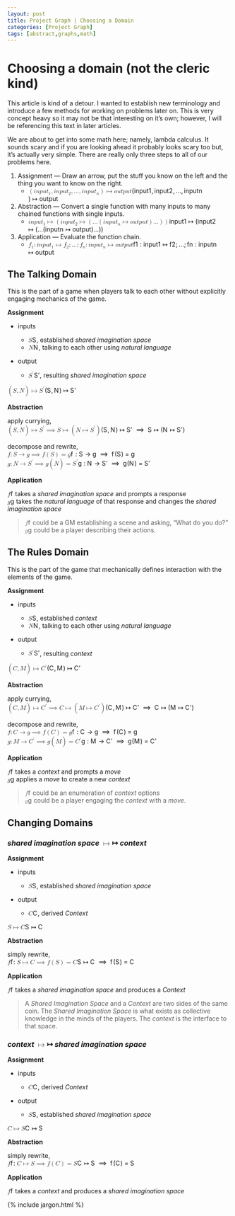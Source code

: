 ```yaml
---
layout: post
title: Project Graph | Choosing a Domain
categories: [Project Graph]
tags: [abstract,graphs,math]
---
```


<h1 id="choosing-a-domain-not-the-cleric-kind">Choosing a domain (not the cleric kind)</h1>
<p>This article is kind of a detour. I wanted to establish new terminology and introduce a few methods for working on problems later on. This is very concept heavy so it may not be that interesting on it’s own; however, I will be referencing this text in later articles.</p>
<p>We are about to get into some math here; namely, lambda calculus. It sounds scary and if you are looking ahead it probably looks scary too but, it’s actually very simple. There are really only three steps to all of our problems here.</p>
<ol>
<li>Assignment — Draw an arrow, put the stuff you know on the left and the thing you want to know on the right.
<ul>
<li><span class="katex--inline"><span class="katex"><span class="katex-mathml"><math><semantics><mrow><mo>(</mo><mi>i</mi><mi>n</mi><mi>p</mi><mi>u</mi><msub><mi>t</mi><mn>1</mn></msub><mo separator="true">,</mo><mi>i</mi><mi>n</mi><mi>p</mi><mi>u</mi><msub><mi>t</mi><mn>2</mn></msub><mo separator="true">,</mo><mi mathvariant="normal">.</mi><mi mathvariant="normal">.</mi><mi mathvariant="normal">.</mi><mo separator="true">,</mo><mi>i</mi><mi>n</mi><mi>p</mi><mi>u</mi><msub><mi>t</mi><mi>n</mi></msub><mo>)</mo><mo>↦</mo><mi>o</mi><mi>u</mi><mi>t</mi><mi>p</mi><mi>u</mi><mi>t</mi></mrow><annotation encoding="application/x-tex">(input_1, input_2, ..., input_n) \mapsto output</annotation></semantics></math></span><span class="katex-html" aria-hidden="true"><span class="base"><span class="strut" style="height: 1em; vertical-align: -0.25em;"></span><span class="mopen">(</span><span class="mord mathit">i</span><span class="mord mathit">n</span><span class="mord mathit">p</span><span class="mord mathit">u</span><span class="mord"><span class="mord mathit">t</span><span class="msupsub"><span class="vlist-t vlist-t2"><span class="vlist-r"><span class="vlist" style="height: 0.301108em;"><span class="" style="top: -2.55em; margin-left: 0em; margin-right: 0.05em;"><span class="pstrut" style="height: 2.7em;"></span><span class="sizing reset-size6 size3 mtight"><span class="mord mtight">1</span></span></span></span><span class="vlist-s">​</span></span><span class="vlist-r"><span class="vlist" style="height: 0.15em;"><span class=""></span></span></span></span></span></span><span class="mpunct">,</span><span class="mspace" style="margin-right: 0.166667em;"></span><span class="mord mathit">i</span><span class="mord mathit">n</span><span class="mord mathit">p</span><span class="mord mathit">u</span><span class="mord"><span class="mord mathit">t</span><span class="msupsub"><span class="vlist-t vlist-t2"><span class="vlist-r"><span class="vlist" style="height: 0.301108em;"><span class="" style="top: -2.55em; margin-left: 0em; margin-right: 0.05em;"><span class="pstrut" style="height: 2.7em;"></span><span class="sizing reset-size6 size3 mtight"><span class="mord mtight">2</span></span></span></span><span class="vlist-s">​</span></span><span class="vlist-r"><span class="vlist" style="height: 0.15em;"><span class=""></span></span></span></span></span></span><span class="mpunct">,</span><span class="mspace" style="margin-right: 0.166667em;"></span><span class="mord">.</span><span class="mord">.</span><span class="mord">.</span><span class="mpunct">,</span><span class="mspace" style="margin-right: 0.166667em;"></span><span class="mord mathit">i</span><span class="mord mathit">n</span><span class="mord mathit">p</span><span class="mord mathit">u</span><span class="mord"><span class="mord mathit">t</span><span class="msupsub"><span class="vlist-t vlist-t2"><span class="vlist-r"><span class="vlist" style="height: 0.151392em;"><span class="" style="top: -2.55em; margin-left: 0em; margin-right: 0.05em;"><span class="pstrut" style="height: 2.7em;"></span><span class="sizing reset-size6 size3 mtight"><span class="mord mathit mtight">n</span></span></span></span><span class="vlist-s">​</span></span><span class="vlist-r"><span class="vlist" style="height: 0.15em;"><span class=""></span></span></span></span></span></span><span class="mclose">)</span><span class="mspace" style="margin-right: 0.277778em;"></span><span class="mrel">↦</span><span class="mspace" style="margin-right: 0.277778em;"></span></span><span class="base"><span class="strut" style="height: 0.80952em; vertical-align: -0.19444em;"></span><span class="mord mathit">o</span><span class="mord mathit">u</span><span class="mord mathit">t</span><span class="mord mathit">p</span><span class="mord mathit">u</span><span class="mord mathit">t</span></span></span></span></span></li>
</ul>
</li>
<li>Abstraction — Convert a single function with many inputs to many chained functions with single inputs.
<ul>
<li><span class="katex--inline"><span class="katex"><span class="katex-mathml"><math><semantics><mrow><mi>i</mi><mi>n</mi><mi>p</mi><mi>u</mi><msub><mi>t</mi><mn>1</mn></msub><mo>↦</mo><mo>(</mo><mi>i</mi><mi>n</mi><mi>p</mi><mi>u</mi><msub><mi>t</mi><mn>2</mn></msub><mo>↦</mo><mo>(</mo><mi mathvariant="normal">.</mi><mi mathvariant="normal">.</mi><mi mathvariant="normal">.</mi><mo>(</mo><mi>i</mi><mi>n</mi><mi>p</mi><mi>u</mi><msub><mi>t</mi><mi>n</mi></msub><mo>↦</mo><mi>o</mi><mi>u</mi><mi>t</mi><mi>p</mi><mi>u</mi><mi>t</mi><mo>)</mo><mi mathvariant="normal">.</mi><mi mathvariant="normal">.</mi><mi mathvariant="normal">.</mi><mo>)</mo><mo>)</mo></mrow><annotation encoding="application/x-tex">input_1 \mapsto (input_2 \mapsto ( ...  (input_n \mapsto output) ... ))</annotation></semantics></math></span><span class="katex-html" aria-hidden="true"><span class="base"><span class="strut" style="height: 0.85396em; vertical-align: -0.19444em;"></span><span class="mord mathit">i</span><span class="mord mathit">n</span><span class="mord mathit">p</span><span class="mord mathit">u</span><span class="mord"><span class="mord mathit">t</span><span class="msupsub"><span class="vlist-t vlist-t2"><span class="vlist-r"><span class="vlist" style="height: 0.301108em;"><span class="" style="top: -2.55em; margin-left: 0em; margin-right: 0.05em;"><span class="pstrut" style="height: 2.7em;"></span><span class="sizing reset-size6 size3 mtight"><span class="mord mtight">1</span></span></span></span><span class="vlist-s">​</span></span><span class="vlist-r"><span class="vlist" style="height: 0.15em;"><span class=""></span></span></span></span></span></span><span class="mspace" style="margin-right: 0.277778em;"></span><span class="mrel">↦</span><span class="mspace" style="margin-right: 0.277778em;"></span></span><span class="base"><span class="strut" style="height: 1em; vertical-align: -0.25em;"></span><span class="mopen">(</span><span class="mord mathit">i</span><span class="mord mathit">n</span><span class="mord mathit">p</span><span class="mord mathit">u</span><span class="mord"><span class="mord mathit">t</span><span class="msupsub"><span class="vlist-t vlist-t2"><span class="vlist-r"><span class="vlist" style="height: 0.301108em;"><span class="" style="top: -2.55em; margin-left: 0em; margin-right: 0.05em;"><span class="pstrut" style="height: 2.7em;"></span><span class="sizing reset-size6 size3 mtight"><span class="mord mtight">2</span></span></span></span><span class="vlist-s">​</span></span><span class="vlist-r"><span class="vlist" style="height: 0.15em;"><span class=""></span></span></span></span></span></span><span class="mspace" style="margin-right: 0.277778em;"></span><span class="mrel">↦</span><span class="mspace" style="margin-right: 0.277778em;"></span></span><span class="base"><span class="strut" style="height: 1em; vertical-align: -0.25em;"></span><span class="mopen">(</span><span class="mord">.</span><span class="mord">.</span><span class="mord">.</span><span class="mopen">(</span><span class="mord mathit">i</span><span class="mord mathit">n</span><span class="mord mathit">p</span><span class="mord mathit">u</span><span class="mord"><span class="mord mathit">t</span><span class="msupsub"><span class="vlist-t vlist-t2"><span class="vlist-r"><span class="vlist" style="height: 0.151392em;"><span class="" style="top: -2.55em; margin-left: 0em; margin-right: 0.05em;"><span class="pstrut" style="height: 2.7em;"></span><span class="sizing reset-size6 size3 mtight"><span class="mord mathit mtight">n</span></span></span></span><span class="vlist-s">​</span></span><span class="vlist-r"><span class="vlist" style="height: 0.15em;"><span class=""></span></span></span></span></span></span><span class="mspace" style="margin-right: 0.277778em;"></span><span class="mrel">↦</span><span class="mspace" style="margin-right: 0.277778em;"></span></span><span class="base"><span class="strut" style="height: 1em; vertical-align: -0.25em;"></span><span class="mord mathit">o</span><span class="mord mathit">u</span><span class="mord mathit">t</span><span class="mord mathit">p</span><span class="mord mathit">u</span><span class="mord mathit">t</span><span class="mclose">)</span><span class="mord">.</span><span class="mord">.</span><span class="mord">.</span><span class="mclose">)</span><span class="mclose">)</span></span></span></span></span></li>
</ul>
</li>
<li>Application — Evaluate the function chain.
<ul>
<li><span class="katex--inline"><span class="katex"><span class="katex-mathml"><math><semantics><mrow><msub><mi>f</mi><mn>1</mn></msub><mo>:</mo><mi>i</mi><mi>n</mi><mi>p</mi><mi>u</mi><msub><mi>t</mi><mn>1</mn></msub><mo>↦</mo><msub><mi>f</mi><mn>2</mn></msub><mo separator="true">;</mo><mi mathvariant="normal">.</mi><mi mathvariant="normal">.</mi><mi mathvariant="normal">.</mi><mo separator="true">;</mo><msub><mi>f</mi><mi>n</mi></msub><mo>:</mo><mi>i</mi><mi>n</mi><mi>p</mi><mi>u</mi><msub><mi>t</mi><mi>n</mi></msub><mo>↦</mo><mi>o</mi><mi>u</mi><mi>t</mi><mi>p</mi><mi>u</mi><mi>t</mi></mrow><annotation encoding="application/x-tex">f_1: input_1 \mapsto f_2 ;...;f_n: input_n \mapsto output</annotation></semantics></math></span><span class="katex-html" aria-hidden="true"><span class="base"><span class="strut" style="height: 0.88888em; vertical-align: -0.19444em;"></span><span class="mord"><span class="mord mathit" style="margin-right: 0.10764em;">f</span><span class="msupsub"><span class="vlist-t vlist-t2"><span class="vlist-r"><span class="vlist" style="height: 0.301108em;"><span class="" style="top: -2.55em; margin-left: -0.10764em; margin-right: 0.05em;"><span class="pstrut" style="height: 2.7em;"></span><span class="sizing reset-size6 size3 mtight"><span class="mord mtight">1</span></span></span></span><span class="vlist-s">​</span></span><span class="vlist-r"><span class="vlist" style="height: 0.15em;"><span class=""></span></span></span></span></span></span><span class="mspace" style="margin-right: 0.277778em;"></span><span class="mrel">:</span><span class="mspace" style="margin-right: 0.277778em;"></span></span><span class="base"><span class="strut" style="height: 0.85396em; vertical-align: -0.19444em;"></span><span class="mord mathit">i</span><span class="mord mathit">n</span><span class="mord mathit">p</span><span class="mord mathit">u</span><span class="mord"><span class="mord mathit">t</span><span class="msupsub"><span class="vlist-t vlist-t2"><span class="vlist-r"><span class="vlist" style="height: 0.301108em;"><span class="" style="top: -2.55em; margin-left: 0em; margin-right: 0.05em;"><span class="pstrut" style="height: 2.7em;"></span><span class="sizing reset-size6 size3 mtight"><span class="mord mtight">1</span></span></span></span><span class="vlist-s">​</span></span><span class="vlist-r"><span class="vlist" style="height: 0.15em;"><span class=""></span></span></span></span></span></span><span class="mspace" style="margin-right: 0.277778em;"></span><span class="mrel">↦</span><span class="mspace" style="margin-right: 0.277778em;"></span></span><span class="base"><span class="strut" style="height: 0.88888em; vertical-align: -0.19444em;"></span><span class="mord"><span class="mord mathit" style="margin-right: 0.10764em;">f</span><span class="msupsub"><span class="vlist-t vlist-t2"><span class="vlist-r"><span class="vlist" style="height: 0.301108em;"><span class="" style="top: -2.55em; margin-left: -0.10764em; margin-right: 0.05em;"><span class="pstrut" style="height: 2.7em;"></span><span class="sizing reset-size6 size3 mtight"><span class="mord mtight">2</span></span></span></span><span class="vlist-s">​</span></span><span class="vlist-r"><span class="vlist" style="height: 0.15em;"><span class=""></span></span></span></span></span></span><span class="mpunct">;</span><span class="mspace" style="margin-right: 0.166667em;"></span><span class="mord">.</span><span class="mord">.</span><span class="mord">.</span><span class="mpunct">;</span><span class="mspace" style="margin-right: 0.166667em;"></span><span class="mord"><span class="mord mathit" style="margin-right: 0.10764em;">f</span><span class="msupsub"><span class="vlist-t vlist-t2"><span class="vlist-r"><span class="vlist" style="height: 0.151392em;"><span class="" style="top: -2.55em; margin-left: -0.10764em; margin-right: 0.05em;"><span class="pstrut" style="height: 2.7em;"></span><span class="sizing reset-size6 size3 mtight"><span class="mord mathit mtight">n</span></span></span></span><span class="vlist-s">​</span></span><span class="vlist-r"><span class="vlist" style="height: 0.15em;"><span class=""></span></span></span></span></span></span><span class="mspace" style="margin-right: 0.277778em;"></span><span class="mrel">:</span><span class="mspace" style="margin-right: 0.277778em;"></span></span><span class="base"><span class="strut" style="height: 0.85396em; vertical-align: -0.19444em;"></span><span class="mord mathit">i</span><span class="mord mathit">n</span><span class="mord mathit">p</span><span class="mord mathit">u</span><span class="mord"><span class="mord mathit">t</span><span class="msupsub"><span class="vlist-t vlist-t2"><span class="vlist-r"><span class="vlist" style="height: 0.151392em;"><span class="" style="top: -2.55em; margin-left: 0em; margin-right: 0.05em;"><span class="pstrut" style="height: 2.7em;"></span><span class="sizing reset-size6 size3 mtight"><span class="mord mathit mtight">n</span></span></span></span><span class="vlist-s">​</span></span><span class="vlist-r"><span class="vlist" style="height: 0.15em;"><span class=""></span></span></span></span></span></span><span class="mspace" style="margin-right: 0.277778em;"></span><span class="mrel">↦</span><span class="mspace" style="margin-right: 0.277778em;"></span></span><span class="base"><span class="strut" style="height: 0.80952em; vertical-align: -0.19444em;"></span><span class="mord mathit">o</span><span class="mord mathit">u</span><span class="mord mathit">t</span><span class="mord mathit">p</span><span class="mord mathit">u</span><span class="mord mathit">t</span></span></span></span></span></li>
</ul>
</li>
</ol>
<h2 id="the-talking-domain">The Talking Domain</h2>
<p>This is the part of a game when players talk to each other without explicitly engaging mechanics of the game.</p>
<p><strong>Assignment</strong></p>
<ul>
<li>
<p>inputs</p>
<ul>
<li><span class="katex--inline"><span class="katex"><span class="katex-mathml"><math><semantics><mrow><mi>S</mi></mrow><annotation encoding="application/x-tex">S</annotation></semantics></math></span><span class="katex-html" aria-hidden="true"><span class="base"><span class="strut" style="height: 0.68333em; vertical-align: 0em;"></span><span class="mord mathit" style="margin-right: 0.05764em;">S</span></span></span></span></span>, established <em>shared imagination space</em></li>
<li><span class="katex--inline"><span class="katex"><span class="katex-mathml"><math><semantics><mrow><mi>N</mi></mrow><annotation encoding="application/x-tex">N</annotation></semantics></math></span><span class="katex-html" aria-hidden="true"><span class="base"><span class="strut" style="height: 0.68333em; vertical-align: 0em;"></span><span class="mord mathit" style="margin-right: 0.10903em;">N</span></span></span></span></span>, talking to each other using <em>natural language</em></li>
</ul>
</li>
<li>
<p>output</p>
<ul>
<li><span class="katex--inline"><span class="katex"><span class="katex-mathml"><math><semantics><mrow><msup><mi>S</mi><mo mathvariant="normal">′</mo></msup></mrow><annotation encoding="application/x-tex">S&amp;#x27;</annotation></semantics></math></span><span class="katex-html" aria-hidden="true"><span class="base"><span class="strut" style="height: 0.751892em; vertical-align: 0em;"></span><span class="mord"><span class="mord mathit" style="margin-right: 0.05764em;">S</span><span class="msupsub"><span class="vlist-t"><span class="vlist-r"><span class="vlist" style="height: 0.751892em;"><span class="" style="top: -3.063em; margin-right: 0.05em;"><span class="pstrut" style="height: 2.7em;"></span><span class="sizing reset-size6 size3 mtight"><span class="mord mtight"><span class="mord mtight">′</span></span></span></span></span></span></span></span></span></span></span></span></span>, resulting <em>shared imagination space</em></li>
</ul>
</li>
</ul>
<p><span class="katex--inline"><span class="katex"><span class="katex-mathml"><math><semantics><mrow><mo>(</mo><mi>S</mi><mo separator="true">,</mo><mi>N</mi><mo>)</mo><mo>↦</mo><msup><mi>S</mi><mo mathvariant="normal">′</mo></msup></mrow><annotation encoding="application/x-tex">(S, N) \mapsto S&amp;#x27;</annotation></semantics></math></span><span class="katex-html" aria-hidden="true"><span class="base"><span class="strut" style="height: 1em; vertical-align: -0.25em;"></span><span class="mopen">(</span><span class="mord mathit" style="margin-right: 0.05764em;">S</span><span class="mpunct">,</span><span class="mspace" style="margin-right: 0.166667em;"></span><span class="mord mathit" style="margin-right: 0.10903em;">N</span><span class="mclose">)</span><span class="mspace" style="margin-right: 0.277778em;"></span><span class="mrel">↦</span><span class="mspace" style="margin-right: 0.277778em;"></span></span><span class="base"><span class="strut" style="height: 0.751892em; vertical-align: 0em;"></span><span class="mord"><span class="mord mathit" style="margin-right: 0.05764em;">S</span><span class="msupsub"><span class="vlist-t"><span class="vlist-r"><span class="vlist" style="height: 0.751892em;"><span class="" style="top: -3.063em; margin-right: 0.05em;"><span class="pstrut" style="height: 2.7em;"></span><span class="sizing reset-size6 size3 mtight"><span class="mord mtight"><span class="mord mtight">′</span></span></span></span></span></span></span></span></span></span></span></span></span></p>
<p><strong>Abstraction</strong></p>
<p>apply currying,<br>
<span class="katex--inline"><span class="katex"><span class="katex-mathml"><math><semantics><mrow><mo>(</mo><mi>S</mi><mo separator="true">,</mo><mi>N</mi><mo>)</mo><mo>↦</mo><msup><mi>S</mi><mo mathvariant="normal">′</mo></msup>&amp;ThickSpace;<mo>⟹</mo>&amp;ThickSpace;<mi>S</mi><mo>↦</mo><mo>(</mo><mi>N</mi><mo>↦</mo><msup><mi>S</mi><mo mathvariant="normal">′</mo></msup><mo>)</mo></mrow><annotation encoding="application/x-tex">(S, N) \mapsto S&amp;#x27; \implies S \mapsto  (N \mapsto S&amp;#x27;)</annotation></semantics></math></span><span class="katex-html" aria-hidden="true"><span class="base"><span class="strut" style="height: 1em; vertical-align: -0.25em;"></span><span class="mopen">(</span><span class="mord mathit" style="margin-right: 0.05764em;">S</span><span class="mpunct">,</span><span class="mspace" style="margin-right: 0.166667em;"></span><span class="mord mathit" style="margin-right: 0.10903em;">N</span><span class="mclose">)</span><span class="mspace" style="margin-right: 0.277778em;"></span><span class="mrel">↦</span><span class="mspace" style="margin-right: 0.277778em;"></span></span><span class="base"><span class="strut" style="height: 0.775892em; vertical-align: -0.024em;"></span><span class="mord"><span class="mord mathit" style="margin-right: 0.05764em;">S</span><span class="msupsub"><span class="vlist-t"><span class="vlist-r"><span class="vlist" style="height: 0.751892em;"><span class="" style="top: -3.063em; margin-right: 0.05em;"><span class="pstrut" style="height: 2.7em;"></span><span class="sizing reset-size6 size3 mtight"><span class="mord mtight"><span class="mord mtight">′</span></span></span></span></span></span></span></span></span><span class="mspace" style="margin-right: 0.277778em;"></span><span class="mspace" style="margin-right: 0.277778em;"></span><span class="mrel">⟹</span><span class="mspace" style="margin-right: 0.277778em;"></span><span class="mspace" style="margin-right: 0.277778em;"></span></span><span class="base"><span class="strut" style="height: 0.69433em; vertical-align: -0.011em;"></span><span class="mord mathit" style="margin-right: 0.05764em;">S</span><span class="mspace" style="margin-right: 0.277778em;"></span><span class="mrel">↦</span><span class="mspace" style="margin-right: 0.277778em;"></span></span><span class="base"><span class="strut" style="height: 1em; vertical-align: -0.25em;"></span><span class="mopen">(</span><span class="mord mathit" style="margin-right: 0.10903em;">N</span><span class="mspace" style="margin-right: 0.277778em;"></span><span class="mrel">↦</span><span class="mspace" style="margin-right: 0.277778em;"></span></span><span class="base"><span class="strut" style="height: 1.00189em; vertical-align: -0.25em;"></span><span class="mord"><span class="mord mathit" style="margin-right: 0.05764em;">S</span><span class="msupsub"><span class="vlist-t"><span class="vlist-r"><span class="vlist" style="height: 0.751892em;"><span class="" style="top: -3.063em; margin-right: 0.05em;"><span class="pstrut" style="height: 2.7em;"></span><span class="sizing reset-size6 size3 mtight"><span class="mord mtight"><span class="mord mtight">′</span></span></span></span></span></span></span></span></span><span class="mclose">)</span></span></span></span></span></p>
<p>decompose and rewrite,<br>
<span class="katex--inline"><span class="katex"><span class="katex-mathml"><math><semantics><mrow><mi>f</mi><mo>:</mo><mi>S</mi><mo>→</mo><mi>g</mi>&amp;ThickSpace;<mo>⟹</mo>&amp;ThickSpace;<mi>f</mi><mo>(</mo><mi>S</mi><mo>)</mo><mo>=</mo><mi>g</mi></mrow><annotation encoding="application/x-tex">f: S \rightarrow g \implies f(S) = g</annotation></semantics></math></span><span class="katex-html" aria-hidden="true"><span class="base"><span class="strut" style="height: 0.88888em; vertical-align: -0.19444em;"></span><span class="mord mathit" style="margin-right: 0.10764em;">f</span><span class="mspace" style="margin-right: 0.277778em;"></span><span class="mrel">:</span><span class="mspace" style="margin-right: 0.277778em;"></span></span><span class="base"><span class="strut" style="height: 0.68333em; vertical-align: 0em;"></span><span class="mord mathit" style="margin-right: 0.05764em;">S</span><span class="mspace" style="margin-right: 0.277778em;"></span><span class="mrel">→</span><span class="mspace" style="margin-right: 0.277778em;"></span></span><span class="base"><span class="strut" style="height: 0.71944em; vertical-align: -0.19444em;"></span><span class="mord mathit" style="margin-right: 0.03588em;">g</span><span class="mspace" style="margin-right: 0.277778em;"></span><span class="mspace" style="margin-right: 0.277778em;"></span><span class="mrel">⟹</span><span class="mspace" style="margin-right: 0.277778em;"></span><span class="mspace" style="margin-right: 0.277778em;"></span></span><span class="base"><span class="strut" style="height: 1em; vertical-align: -0.25em;"></span><span class="mord mathit" style="margin-right: 0.10764em;">f</span><span class="mopen">(</span><span class="mord mathit" style="margin-right: 0.05764em;">S</span><span class="mclose">)</span><span class="mspace" style="margin-right: 0.277778em;"></span><span class="mrel">=</span><span class="mspace" style="margin-right: 0.277778em;"></span></span><span class="base"><span class="strut" style="height: 0.625em; vertical-align: -0.19444em;"></span><span class="mord mathit" style="margin-right: 0.03588em;">g</span></span></span></span></span><br>
<span class="katex--inline"><span class="katex"><span class="katex-mathml"><math><semantics><mrow><mi>g</mi><mo>:</mo><mi>N</mi><mo>→</mo><msup><mi>S</mi><mo mathvariant="normal">′</mo></msup>&amp;ThickSpace;<mo>⟹</mo>&amp;ThickSpace;<mi>g</mi><mo>(</mo><mi>N</mi><mo>)</mo><mo>=</mo><msup><mi>S</mi><mo mathvariant="normal">′</mo></msup></mrow><annotation encoding="application/x-tex">g: N \rightarrow S&amp;#x27; \implies g(N) = S&amp;#x27;</annotation></semantics></math></span><span class="katex-html" aria-hidden="true"><span class="base"><span class="strut" style="height: 0.625em; vertical-align: -0.19444em;"></span><span class="mord mathit" style="margin-right: 0.03588em;">g</span><span class="mspace" style="margin-right: 0.277778em;"></span><span class="mrel">:</span><span class="mspace" style="margin-right: 0.277778em;"></span></span><span class="base"><span class="strut" style="height: 0.68333em; vertical-align: 0em;"></span><span class="mord mathit" style="margin-right: 0.10903em;">N</span><span class="mspace" style="margin-right: 0.277778em;"></span><span class="mrel">→</span><span class="mspace" style="margin-right: 0.277778em;"></span></span><span class="base"><span class="strut" style="height: 0.775892em; vertical-align: -0.024em;"></span><span class="mord"><span class="mord mathit" style="margin-right: 0.05764em;">S</span><span class="msupsub"><span class="vlist-t"><span class="vlist-r"><span class="vlist" style="height: 0.751892em;"><span class="" style="top: -3.063em; margin-right: 0.05em;"><span class="pstrut" style="height: 2.7em;"></span><span class="sizing reset-size6 size3 mtight"><span class="mord mtight"><span class="mord mtight">′</span></span></span></span></span></span></span></span></span><span class="mspace" style="margin-right: 0.277778em;"></span><span class="mspace" style="margin-right: 0.277778em;"></span><span class="mrel">⟹</span><span class="mspace" style="margin-right: 0.277778em;"></span><span class="mspace" style="margin-right: 0.277778em;"></span></span><span class="base"><span class="strut" style="height: 1em; vertical-align: -0.25em;"></span><span class="mord mathit" style="margin-right: 0.03588em;">g</span><span class="mopen">(</span><span class="mord mathit" style="margin-right: 0.10903em;">N</span><span class="mclose">)</span><span class="mspace" style="margin-right: 0.277778em;"></span><span class="mrel">=</span><span class="mspace" style="margin-right: 0.277778em;"></span></span><span class="base"><span class="strut" style="height: 0.751892em; vertical-align: 0em;"></span><span class="mord"><span class="mord mathit" style="margin-right: 0.05764em;">S</span><span class="msupsub"><span class="vlist-t"><span class="vlist-r"><span class="vlist" style="height: 0.751892em;"><span class="" style="top: -3.063em; margin-right: 0.05em;"><span class="pstrut" style="height: 2.7em;"></span><span class="sizing reset-size6 size3 mtight"><span class="mord mtight"><span class="mord mtight">′</span></span></span></span></span></span></span></span></span></span></span></span></span></p>
<p><strong>Application</strong></p>
<p><span class="katex--inline"><span class="katex"><span class="katex-mathml"><math><semantics><mrow><mi>f</mi></mrow><annotation encoding="application/x-tex">f</annotation></semantics></math></span><span class="katex-html" aria-hidden="true"><span class="base"><span class="strut" style="height: 0.88888em; vertical-align: -0.19444em;"></span><span class="mord mathit" style="margin-right: 0.10764em;">f</span></span></span></span></span> takes a <em>shared imagination space</em> and prompts a response<br>
<span class="katex--inline"><span class="katex"><span class="katex-mathml"><math><semantics><mrow><mi>g</mi></mrow><annotation encoding="application/x-tex">g</annotation></semantics></math></span><span class="katex-html" aria-hidden="true"><span class="base"><span class="strut" style="height: 0.625em; vertical-align: -0.19444em;"></span><span class="mord mathit" style="margin-right: 0.03588em;">g</span></span></span></span></span> takes the <em>natural language</em> of that response and changes the <em>shared imagination space</em></p>
<blockquote>
<p><span class="katex--inline"><span class="katex"><span class="katex-mathml"><math><semantics><mrow><mi>f</mi></mrow><annotation encoding="application/x-tex">f</annotation></semantics></math></span><span class="katex-html" aria-hidden="true"><span class="base"><span class="strut" style="height: 0.88888em; vertical-align: -0.19444em;"></span><span class="mord mathit" style="margin-right: 0.10764em;">f</span></span></span></span></span> could be a GM establishing a scene and asking, “What do you do?”<br>
<span class="katex--inline"><span class="katex"><span class="katex-mathml"><math><semantics><mrow><mi>g</mi></mrow><annotation encoding="application/x-tex">g</annotation></semantics></math></span><span class="katex-html" aria-hidden="true"><span class="base"><span class="strut" style="height: 0.625em; vertical-align: -0.19444em;"></span><span class="mord mathit" style="margin-right: 0.03588em;">g</span></span></span></span></span> could be a player describing their actions.</p>
</blockquote>
<h2 id="the-rules-domain">The Rules Domain</h2>
<p>This is the part of the game that mechanically defines interaction with the elements of the game.</p>
<p><strong>Assignment</strong></p>
<ul>
<li>
<p>inputs</p>
<ul>
<li><span class="katex--inline"><span class="katex"><span class="katex-mathml"><math><semantics><mrow><mi>S</mi></mrow><annotation encoding="application/x-tex">S</annotation></semantics></math></span><span class="katex-html" aria-hidden="true"><span class="base"><span class="strut" style="height: 0.68333em; vertical-align: 0em;"></span><span class="mord mathit" style="margin-right: 0.05764em;">S</span></span></span></span></span>, established <em>context</em></li>
<li><span class="katex--inline"><span class="katex"><span class="katex-mathml"><math><semantics><mrow><mi>N</mi></mrow><annotation encoding="application/x-tex">N</annotation></semantics></math></span><span class="katex-html" aria-hidden="true"><span class="base"><span class="strut" style="height: 0.68333em; vertical-align: 0em;"></span><span class="mord mathit" style="margin-right: 0.10903em;">N</span></span></span></span></span>, talking to each other using <em>natural language</em></li>
</ul>
</li>
<li>
<p>output</p>
<ul>
<li><span class="katex--inline"><span class="katex"><span class="katex-mathml"><math><semantics><mrow><msup><mi>S</mi><mo mathvariant="normal">′</mo></msup></mrow><annotation encoding="application/x-tex">S&amp;#x27;</annotation></semantics></math></span><span class="katex-html" aria-hidden="true"><span class="base"><span class="strut" style="height: 0.751892em; vertical-align: 0em;"></span><span class="mord"><span class="mord mathit" style="margin-right: 0.05764em;">S</span><span class="msupsub"><span class="vlist-t"><span class="vlist-r"><span class="vlist" style="height: 0.751892em;"><span class="" style="top: -3.063em; margin-right: 0.05em;"><span class="pstrut" style="height: 2.7em;"></span><span class="sizing reset-size6 size3 mtight"><span class="mord mtight"><span class="mord mtight">′</span></span></span></span></span></span></span></span></span></span></span></span></span>, resulting <em>context</em></li>
</ul>
</li>
</ul>
<p><span class="katex--inline"><span class="katex"><span class="katex-mathml"><math><semantics><mrow><mo>(</mo><mi>C</mi><mo separator="true">,</mo><mi>M</mi><mo>)</mo><mo>↦</mo><msup><mi>C</mi><mo mathvariant="normal">′</mo></msup></mrow><annotation encoding="application/x-tex">(C, M) \mapsto C&amp;#x27;</annotation></semantics></math></span><span class="katex-html" aria-hidden="true"><span class="base"><span class="strut" style="height: 1em; vertical-align: -0.25em;"></span><span class="mopen">(</span><span class="mord mathit" style="margin-right: 0.07153em;">C</span><span class="mpunct">,</span><span class="mspace" style="margin-right: 0.166667em;"></span><span class="mord mathit" style="margin-right: 0.10903em;">M</span><span class="mclose">)</span><span class="mspace" style="margin-right: 0.277778em;"></span><span class="mrel">↦</span><span class="mspace" style="margin-right: 0.277778em;"></span></span><span class="base"><span class="strut" style="height: 0.751892em; vertical-align: 0em;"></span><span class="mord"><span class="mord mathit" style="margin-right: 0.07153em;">C</span><span class="msupsub"><span class="vlist-t"><span class="vlist-r"><span class="vlist" style="height: 0.751892em;"><span class="" style="top: -3.063em; margin-right: 0.05em;"><span class="pstrut" style="height: 2.7em;"></span><span class="sizing reset-size6 size3 mtight"><span class="mord mtight"><span class="mord mtight">′</span></span></span></span></span></span></span></span></span></span></span></span></span></p>
<p><strong>Abstraction</strong></p>
<p>apply currying,<br>
<span class="katex--inline"><span class="katex"><span class="katex-mathml"><math><semantics><mrow><mo>(</mo><mi>C</mi><mo separator="true">,</mo><mi>M</mi><mo>)</mo><mo>↦</mo><msup><mi>C</mi><mo mathvariant="normal">′</mo></msup>&amp;ThickSpace;<mo>⟹</mo>&amp;ThickSpace;<mi>C</mi><mo>↦</mo><mo>(</mo><mi>M</mi><mo>↦</mo><msup><mi>C</mi><mo mathvariant="normal">′</mo></msup><mo>)</mo></mrow><annotation encoding="application/x-tex">(C, M) \mapsto C&amp;#x27; \implies C \mapsto (M \mapsto C&amp;#x27;)</annotation></semantics></math></span><span class="katex-html" aria-hidden="true"><span class="base"><span class="strut" style="height: 1em; vertical-align: -0.25em;"></span><span class="mopen">(</span><span class="mord mathit" style="margin-right: 0.07153em;">C</span><span class="mpunct">,</span><span class="mspace" style="margin-right: 0.166667em;"></span><span class="mord mathit" style="margin-right: 0.10903em;">M</span><span class="mclose">)</span><span class="mspace" style="margin-right: 0.277778em;"></span><span class="mrel">↦</span><span class="mspace" style="margin-right: 0.277778em;"></span></span><span class="base"><span class="strut" style="height: 0.775892em; vertical-align: -0.024em;"></span><span class="mord"><span class="mord mathit" style="margin-right: 0.07153em;">C</span><span class="msupsub"><span class="vlist-t"><span class="vlist-r"><span class="vlist" style="height: 0.751892em;"><span class="" style="top: -3.063em; margin-right: 0.05em;"><span class="pstrut" style="height: 2.7em;"></span><span class="sizing reset-size6 size3 mtight"><span class="mord mtight"><span class="mord mtight">′</span></span></span></span></span></span></span></span></span><span class="mspace" style="margin-right: 0.277778em;"></span><span class="mspace" style="margin-right: 0.277778em;"></span><span class="mrel">⟹</span><span class="mspace" style="margin-right: 0.277778em;"></span><span class="mspace" style="margin-right: 0.277778em;"></span></span><span class="base"><span class="strut" style="height: 0.69433em; vertical-align: -0.011em;"></span><span class="mord mathit" style="margin-right: 0.07153em;">C</span><span class="mspace" style="margin-right: 0.277778em;"></span><span class="mrel">↦</span><span class="mspace" style="margin-right: 0.277778em;"></span></span><span class="base"><span class="strut" style="height: 1em; vertical-align: -0.25em;"></span><span class="mopen">(</span><span class="mord mathit" style="margin-right: 0.10903em;">M</span><span class="mspace" style="margin-right: 0.277778em;"></span><span class="mrel">↦</span><span class="mspace" style="margin-right: 0.277778em;"></span></span><span class="base"><span class="strut" style="height: 1.00189em; vertical-align: -0.25em;"></span><span class="mord"><span class="mord mathit" style="margin-right: 0.07153em;">C</span><span class="msupsub"><span class="vlist-t"><span class="vlist-r"><span class="vlist" style="height: 0.751892em;"><span class="" style="top: -3.063em; margin-right: 0.05em;"><span class="pstrut" style="height: 2.7em;"></span><span class="sizing reset-size6 size3 mtight"><span class="mord mtight"><span class="mord mtight">′</span></span></span></span></span></span></span></span></span><span class="mclose">)</span></span></span></span></span></p>
<p>decompose and rewrite,<br>
<span class="katex--inline"><span class="katex"><span class="katex-mathml"><math><semantics><mrow><mi>f</mi><mo>:</mo><mi>C</mi><mo>→</mo><mi>g</mi>&amp;ThickSpace;<mo>⟹</mo>&amp;ThickSpace;<mi>f</mi><mo>(</mo><mi>C</mi><mo>)</mo><mo>=</mo><mi>g</mi></mrow><annotation encoding="application/x-tex">f: C \rightarrow g \implies f(C) = g</annotation></semantics></math></span><span class="katex-html" aria-hidden="true"><span class="base"><span class="strut" style="height: 0.88888em; vertical-align: -0.19444em;"></span><span class="mord mathit" style="margin-right: 0.10764em;">f</span><span class="mspace" style="margin-right: 0.277778em;"></span><span class="mrel">:</span><span class="mspace" style="margin-right: 0.277778em;"></span></span><span class="base"><span class="strut" style="height: 0.68333em; vertical-align: 0em;"></span><span class="mord mathit" style="margin-right: 0.07153em;">C</span><span class="mspace" style="margin-right: 0.277778em;"></span><span class="mrel">→</span><span class="mspace" style="margin-right: 0.277778em;"></span></span><span class="base"><span class="strut" style="height: 0.71944em; vertical-align: -0.19444em;"></span><span class="mord mathit" style="margin-right: 0.03588em;">g</span><span class="mspace" style="margin-right: 0.277778em;"></span><span class="mspace" style="margin-right: 0.277778em;"></span><span class="mrel">⟹</span><span class="mspace" style="margin-right: 0.277778em;"></span><span class="mspace" style="margin-right: 0.277778em;"></span></span><span class="base"><span class="strut" style="height: 1em; vertical-align: -0.25em;"></span><span class="mord mathit" style="margin-right: 0.10764em;">f</span><span class="mopen">(</span><span class="mord mathit" style="margin-right: 0.07153em;">C</span><span class="mclose">)</span><span class="mspace" style="margin-right: 0.277778em;"></span><span class="mrel">=</span><span class="mspace" style="margin-right: 0.277778em;"></span></span><span class="base"><span class="strut" style="height: 0.625em; vertical-align: -0.19444em;"></span><span class="mord mathit" style="margin-right: 0.03588em;">g</span></span></span></span></span><br>
<span class="katex--inline"><span class="katex"><span class="katex-mathml"><math><semantics><mrow><mi>g</mi><mo>:</mo><mi>M</mi><mo>→</mo><msup><mi>C</mi><mo mathvariant="normal">′</mo></msup>&amp;ThickSpace;<mo>⟹</mo>&amp;ThickSpace;<mi>g</mi><mo>(</mo><mi>M</mi><mo>)</mo><mo>=</mo><msup><mi>C</mi><mo mathvariant="normal">′</mo></msup></mrow><annotation encoding="application/x-tex">g: M \rightarrow C&amp;#x27; \implies g(M) = C&amp;#x27;</annotation></semantics></math></span><span class="katex-html" aria-hidden="true"><span class="base"><span class="strut" style="height: 0.625em; vertical-align: -0.19444em;"></span><span class="mord mathit" style="margin-right: 0.03588em;">g</span><span class="mspace" style="margin-right: 0.277778em;"></span><span class="mrel">:</span><span class="mspace" style="margin-right: 0.277778em;"></span></span><span class="base"><span class="strut" style="height: 0.68333em; vertical-align: 0em;"></span><span class="mord mathit" style="margin-right: 0.10903em;">M</span><span class="mspace" style="margin-right: 0.277778em;"></span><span class="mrel">→</span><span class="mspace" style="margin-right: 0.277778em;"></span></span><span class="base"><span class="strut" style="height: 0.775892em; vertical-align: -0.024em;"></span><span class="mord"><span class="mord mathit" style="margin-right: 0.07153em;">C</span><span class="msupsub"><span class="vlist-t"><span class="vlist-r"><span class="vlist" style="height: 0.751892em;"><span class="" style="top: -3.063em; margin-right: 0.05em;"><span class="pstrut" style="height: 2.7em;"></span><span class="sizing reset-size6 size3 mtight"><span class="mord mtight"><span class="mord mtight">′</span></span></span></span></span></span></span></span></span><span class="mspace" style="margin-right: 0.277778em;"></span><span class="mspace" style="margin-right: 0.277778em;"></span><span class="mrel">⟹</span><span class="mspace" style="margin-right: 0.277778em;"></span><span class="mspace" style="margin-right: 0.277778em;"></span></span><span class="base"><span class="strut" style="height: 1em; vertical-align: -0.25em;"></span><span class="mord mathit" style="margin-right: 0.03588em;">g</span><span class="mopen">(</span><span class="mord mathit" style="margin-right: 0.10903em;">M</span><span class="mclose">)</span><span class="mspace" style="margin-right: 0.277778em;"></span><span class="mrel">=</span><span class="mspace" style="margin-right: 0.277778em;"></span></span><span class="base"><span class="strut" style="height: 0.751892em; vertical-align: 0em;"></span><span class="mord"><span class="mord mathit" style="margin-right: 0.07153em;">C</span><span class="msupsub"><span class="vlist-t"><span class="vlist-r"><span class="vlist" style="height: 0.751892em;"><span class="" style="top: -3.063em; margin-right: 0.05em;"><span class="pstrut" style="height: 2.7em;"></span><span class="sizing reset-size6 size3 mtight"><span class="mord mtight"><span class="mord mtight">′</span></span></span></span></span></span></span></span></span></span></span></span></span></p>
<p><strong>Application</strong></p>
<p><span class="katex--inline"><span class="katex"><span class="katex-mathml"><math><semantics><mrow><mi>f</mi></mrow><annotation encoding="application/x-tex">f</annotation></semantics></math></span><span class="katex-html" aria-hidden="true"><span class="base"><span class="strut" style="height: 0.88888em; vertical-align: -0.19444em;"></span><span class="mord mathit" style="margin-right: 0.10764em;">f</span></span></span></span></span> takes a <em>context</em> and prompts a <em>move</em><br>
<span class="katex--inline"><span class="katex"><span class="katex-mathml"><math><semantics><mrow><mi>g</mi></mrow><annotation encoding="application/x-tex">g</annotation></semantics></math></span><span class="katex-html" aria-hidden="true"><span class="base"><span class="strut" style="height: 0.625em; vertical-align: -0.19444em;"></span><span class="mord mathit" style="margin-right: 0.03588em;">g</span></span></span></span></span> applies a <em>move</em> to create a new <em>context</em></p>
<blockquote>
<p><span class="katex--inline"><span class="katex"><span class="katex-mathml"><math><semantics><mrow><mi>f</mi></mrow><annotation encoding="application/x-tex">f</annotation></semantics></math></span><span class="katex-html" aria-hidden="true"><span class="base"><span class="strut" style="height: 0.88888em; vertical-align: -0.19444em;"></span><span class="mord mathit" style="margin-right: 0.10764em;">f</span></span></span></span></span> could be an enumeration of <em>context</em> options<br>
<span class="katex--inline"><span class="katex"><span class="katex-mathml"><math><semantics><mrow><mi>g</mi></mrow><annotation encoding="application/x-tex">g</annotation></semantics></math></span><span class="katex-html" aria-hidden="true"><span class="base"><span class="strut" style="height: 0.625em; vertical-align: -0.19444em;"></span><span class="mord mathit" style="margin-right: 0.03588em;">g</span></span></span></span></span> could be a player engaging the <em>context</em> with a <em>move</em>.</p>
</blockquote>
<h2 id="changing-domains">Changing Domains</h2>
<h3 id="shared-imagination-space-mapsto-context"><em>shared imagination space</em> <span class="katex--inline"><span class="katex"><span class="katex-mathml"><math><semantics><mrow><mo>↦</mo></mrow><annotation encoding="application/x-tex">\mapsto</annotation></semantics></math></span><span class="katex-html" aria-hidden="true"><span class="base"><span class="strut" style="height: 0.522em; vertical-align: -0.011em;"></span><span class="mrel">↦</span></span></span></span></span> <em>context</em></h3>
<p><strong>Assignment</strong></p>
<ul>
<li>
<p>inputs</p>
<ul>
<li><span class="katex--inline"><span class="katex"><span class="katex-mathml"><math><semantics><mrow><mi>S</mi></mrow><annotation encoding="application/x-tex">S</annotation></semantics></math></span><span class="katex-html" aria-hidden="true"><span class="base"><span class="strut" style="height: 0.68333em; vertical-align: 0em;"></span><span class="mord mathit" style="margin-right: 0.05764em;">S</span></span></span></span></span>, established <em>shared imagination space</em></li>
</ul>
</li>
<li>
<p>output</p>
<ul>
<li><span class="katex--inline"><span class="katex"><span class="katex-mathml"><math><semantics><mrow><mi>C</mi></mrow><annotation encoding="application/x-tex">C</annotation></semantics></math></span><span class="katex-html" aria-hidden="true"><span class="base"><span class="strut" style="height: 0.68333em; vertical-align: 0em;"></span><span class="mord mathit" style="margin-right: 0.07153em;">C</span></span></span></span></span>, derived <em>Context</em></li>
</ul>
</li>
</ul>
<p><span class="katex--inline"><span class="katex"><span class="katex-mathml"><math><semantics><mrow><mi>S</mi><mo>↦</mo><mi>C</mi></mrow><annotation encoding="application/x-tex">S \mapsto C</annotation></semantics></math></span><span class="katex-html" aria-hidden="true"><span class="base"><span class="strut" style="height: 0.69433em; vertical-align: -0.011em;"></span><span class="mord mathit" style="margin-right: 0.05764em;">S</span><span class="mspace" style="margin-right: 0.277778em;"></span><span class="mrel">↦</span><span class="mspace" style="margin-right: 0.277778em;"></span></span><span class="base"><span class="strut" style="height: 0.68333em; vertical-align: 0em;"></span><span class="mord mathit" style="margin-right: 0.07153em;">C</span></span></span></span></span></p>
<p><strong>Abstraction</strong></p>
<p>simply rewrite,<br>
<span class="katex--inline"><span class="katex"><span class="katex-mathml"><math><semantics><mrow><mi>f</mi></mrow><annotation encoding="application/x-tex">f</annotation></semantics></math></span><span class="katex-html" aria-hidden="true"><span class="base"><span class="strut" style="height: 0.88888em; vertical-align: -0.19444em;"></span><span class="mord mathit" style="margin-right: 0.10764em;">f</span></span></span></span></span>:  <span class="katex--inline"><span class="katex"><span class="katex-mathml"><math><semantics><mrow><mi>S</mi><mo>↦</mo><mi>C</mi>&amp;ThickSpace;<mo>⟹</mo>&amp;ThickSpace;<mi>f</mi><mo>(</mo><mi>S</mi><mo>)</mo><mo>=</mo><mi>C</mi></mrow><annotation encoding="application/x-tex">S \mapsto C \implies f(S) = C</annotation></semantics></math></span><span class="katex-html" aria-hidden="true"><span class="base"><span class="strut" style="height: 0.69433em; vertical-align: -0.011em;"></span><span class="mord mathit" style="margin-right: 0.05764em;">S</span><span class="mspace" style="margin-right: 0.277778em;"></span><span class="mrel">↦</span><span class="mspace" style="margin-right: 0.277778em;"></span></span><span class="base"><span class="strut" style="height: 0.70733em; vertical-align: -0.024em;"></span><span class="mord mathit" style="margin-right: 0.07153em;">C</span><span class="mspace" style="margin-right: 0.277778em;"></span><span class="mspace" style="margin-right: 0.277778em;"></span><span class="mrel">⟹</span><span class="mspace" style="margin-right: 0.277778em;"></span><span class="mspace" style="margin-right: 0.277778em;"></span></span><span class="base"><span class="strut" style="height: 1em; vertical-align: -0.25em;"></span><span class="mord mathit" style="margin-right: 0.10764em;">f</span><span class="mopen">(</span><span class="mord mathit" style="margin-right: 0.05764em;">S</span><span class="mclose">)</span><span class="mspace" style="margin-right: 0.277778em;"></span><span class="mrel">=</span><span class="mspace" style="margin-right: 0.277778em;"></span></span><span class="base"><span class="strut" style="height: 0.68333em; vertical-align: 0em;"></span><span class="mord mathit" style="margin-right: 0.07153em;">C</span></span></span></span></span></p>
<p><strong>Application</strong></p>
<p><span class="katex--inline"><span class="katex"><span class="katex-mathml"><math><semantics><mrow><mi>f</mi></mrow><annotation encoding="application/x-tex">f</annotation></semantics></math></span><span class="katex-html" aria-hidden="true"><span class="base"><span class="strut" style="height: 0.88888em; vertical-align: -0.19444em;"></span><span class="mord mathit" style="margin-right: 0.10764em;">f</span></span></span></span></span> takes a <em>shared imagination space</em> and produces a <em>Context</em></p>
<blockquote>
<p>A <em>Shared Imagination Space</em> and a <em>Context</em> are two sides of the same coin. The <em>Shared Imagination Space</em> is what exists as collective knowledge in the minds of the players. The <em>context</em> is the interface to that space.</p>
</blockquote>
<h3 id="context-mapsto-shared-imagination-space"><em>context</em> <span class="katex--inline"><span class="katex"><span class="katex-mathml"><math><semantics><mrow><mo>↦</mo></mrow><annotation encoding="application/x-tex">\mapsto</annotation></semantics></math></span><span class="katex-html" aria-hidden="true"><span class="base"><span class="strut" style="height: 0.522em; vertical-align: -0.011em;"></span><span class="mrel">↦</span></span></span></span></span> <em>shared imagination space</em></h3>
<p><strong>Assignment</strong></p>
<ul>
<li>
<p>inputs</p>
<ul>
<li><span class="katex--inline"><span class="katex"><span class="katex-mathml"><math><semantics><mrow><mi>C</mi></mrow><annotation encoding="application/x-tex">C</annotation></semantics></math></span><span class="katex-html" aria-hidden="true"><span class="base"><span class="strut" style="height: 0.68333em; vertical-align: 0em;"></span><span class="mord mathit" style="margin-right: 0.07153em;">C</span></span></span></span></span>, derived <em>Context</em></li>
</ul>
</li>
<li>
<p>output</p>
<ul>
<li><span class="katex--inline"><span class="katex"><span class="katex-mathml"><math><semantics><mrow><mi>S</mi></mrow><annotation encoding="application/x-tex">S</annotation></semantics></math></span><span class="katex-html" aria-hidden="true"><span class="base"><span class="strut" style="height: 0.68333em; vertical-align: 0em;"></span><span class="mord mathit" style="margin-right: 0.05764em;">S</span></span></span></span></span>, established <em>shared imagination space</em></li>
</ul>
</li>
</ul>
<p><span class="katex--inline"><span class="katex"><span class="katex-mathml"><math><semantics><mrow><mi>C</mi><mo>↦</mo><mi>S</mi></mrow><annotation encoding="application/x-tex">C \mapsto S</annotation></semantics></math></span><span class="katex-html" aria-hidden="true"><span class="base"><span class="strut" style="height: 0.69433em; vertical-align: -0.011em;"></span><span class="mord mathit" style="margin-right: 0.07153em;">C</span><span class="mspace" style="margin-right: 0.277778em;"></span><span class="mrel">↦</span><span class="mspace" style="margin-right: 0.277778em;"></span></span><span class="base"><span class="strut" style="height: 0.68333em; vertical-align: 0em;"></span><span class="mord mathit" style="margin-right: 0.05764em;">S</span></span></span></span></span></p>
<p><strong>Abstraction</strong></p>
<p>simply rewrite,<br>
<span class="katex--inline"><span class="katex"><span class="katex-mathml"><math><semantics><mrow><mi>f</mi></mrow><annotation encoding="application/x-tex">f</annotation></semantics></math></span><span class="katex-html" aria-hidden="true"><span class="base"><span class="strut" style="height: 0.88888em; vertical-align: -0.19444em;"></span><span class="mord mathit" style="margin-right: 0.10764em;">f</span></span></span></span></span>:  <span class="katex--inline"><span class="katex"><span class="katex-mathml"><math><semantics><mrow><mi>C</mi><mo>↦</mo><mi>S</mi>&amp;ThickSpace;<mo>⟹</mo>&amp;ThickSpace;<mi>f</mi><mo>(</mo><mi>C</mi><mo>)</mo><mo>=</mo><mi>S</mi></mrow><annotation encoding="application/x-tex">C \mapsto S \implies f(C) = S</annotation></semantics></math></span><span class="katex-html" aria-hidden="true"><span class="base"><span class="strut" style="height: 0.69433em; vertical-align: -0.011em;"></span><span class="mord mathit" style="margin-right: 0.07153em;">C</span><span class="mspace" style="margin-right: 0.277778em;"></span><span class="mrel">↦</span><span class="mspace" style="margin-right: 0.277778em;"></span></span><span class="base"><span class="strut" style="height: 0.70733em; vertical-align: -0.024em;"></span><span class="mord mathit" style="margin-right: 0.05764em;">S</span><span class="mspace" style="margin-right: 0.277778em;"></span><span class="mspace" style="margin-right: 0.277778em;"></span><span class="mrel">⟹</span><span class="mspace" style="margin-right: 0.277778em;"></span><span class="mspace" style="margin-right: 0.277778em;"></span></span><span class="base"><span class="strut" style="height: 1em; vertical-align: -0.25em;"></span><span class="mord mathit" style="margin-right: 0.10764em;">f</span><span class="mopen">(</span><span class="mord mathit" style="margin-right: 0.07153em;">C</span><span class="mclose">)</span><span class="mspace" style="margin-right: 0.277778em;"></span><span class="mrel">=</span><span class="mspace" style="margin-right: 0.277778em;"></span></span><span class="base"><span class="strut" style="height: 0.68333em; vertical-align: 0em;"></span><span class="mord mathit" style="margin-right: 0.05764em;">S</span></span></span></span></span></p>
<p><strong>Application</strong></p>
<p><span class="katex--inline"><span class="katex"><span class="katex-mathml"><math><semantics><mrow><mi>f</mi></mrow><annotation encoding="application/x-tex">f</annotation></semantics></math></span><span class="katex-html" aria-hidden="true"><span class="base"><span class="strut" style="height: 0.88888em; vertical-align: -0.19444em;"></span><span class="mord mathit" style="margin-right: 0.10764em;">f</span></span></span></span></span> takes a <em>context</em> and produces a <em>shared imagination space</em></p>
<p>{% include jargon.html %}</p>

